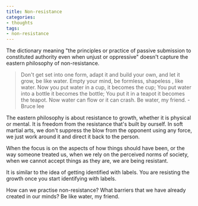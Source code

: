 ```yaml
---
title: Non-resistance
categories:
- thoughts
tags:
- non-resistance
---
```



The dictionary meaning "the principles or practice of passive submission to constituted authority even when unjust or oppressive" doesn't capture the eastern philosophy of non-resistance.

>Don't get set into one form, adapt it and build your own, and let it grow, be like water. Empty your mind, be formless, shapeless ,  like water. Now you put water in a cup, it becomes the cup; You put water into a bottle it becomes the bottle; You put it in a teapot it becomes the teapot. Now water can flow or it can crash. Be water, my friend. - Bruce lee

The eastern philosophy is about resistance to growth, whether it is physical or mental. It is freedom from the resistance that's built by ourself. In soft martial arts, we don't suppress the blow from the opponent using any force, we just work around it and direct it back to the person.

When the focus is on the aspects of how things should have been, or the way someone treated us, when we rely on the perceived norms of society, when we cannot accept things as they are, we are being resistant.

It is similar to the idea of getting identified with labels. You are resisting the growth once you start identifying with labels.

How can we practise non-resistance? What barriers that we have already created in our minds? Be like water, my friend.
